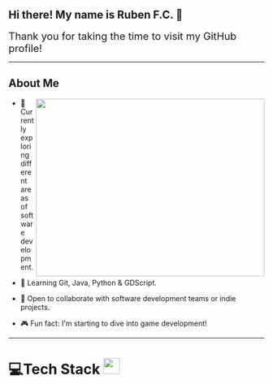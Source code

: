 <h2>Hi there! My name is Ruben F.C. 👋</h2>

<div style="font-size:20px;">Thank you for taking the time to visit my GitHub profile!</div>

<hr />

<h2> About Me </h2> <img src="https://www.michaelpage.es/sites/michaelpage.es/files/2021-11/Full%20Stack%20Developer.jpg"; align="right"; height=350; width=450;/>

- 🔭 Currently exploring different areas of software development.
  
- 🌱 Learning Git, Java, Python & GDScript.
  
- 👯 Open to collaborate with software development teams or indie projects.
  
- 🎮 Fun fact: I'm starting to dive into game development!

<hr />

# 💻Tech Stack <img src = "https://media2.giphy.com/media/QssGEmpkyEOhBCb7e1/giphy.gif?cid=ecf05e47a0n3gi1bfqntqmob8g9aid1oyj2wr3ds3mg700bl&rid=giphy.gif" width = 32px> 
